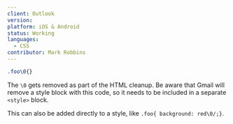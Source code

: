 ```yaml
---
client: Outlook
version:
platform: iOS & Android
status: Working
languages:
  - CSS
contributor: Mark Robbins
---
```


```css
.foo\0{}
```

The `\0` gets removed as part of the HTML cleanup. Be aware that Gmail will remove a style block with this code, so it needs to be included in a separate `<style>` block.

This can also be added directly to a style, like `.foo{ background: red\0/;}`.
